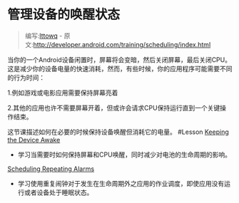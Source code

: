 # 管理设备的唤醒状态

> 编写:[lttowq](https://github.com/lttowq) - 原文:<http://developer.android.com/training/scheduling/index.html>

当你的一个Android设备闲置时，屏幕将会变暗，然后关闭屏幕，最后关闭CPU。
这是减少你的设备电量的快速消耗，然而，有些时候，你的应用程序可能需要不同的行为时间：

1.例如游戏或电影应用需要保持屏幕亮着

2.其他的应用也许不需要屏幕开着，但或许会请求CPU保持运行直到一个关键操作结束。

这节课描述如何在必要的时候保持设备唤醒但消耗它的电量。
#Lesson
[Keeping the Device Awake]()

* 学习当需要时如何保持屏幕和CPU唤醒，同时减少对电池的生命周期的影响。

[Scheduling Repeating Alarms]()

* 学习使用重复闹钟对于发生在生命周期外之应用的作业调度，即使应用没有运行或者设备处于睡眠状态。

